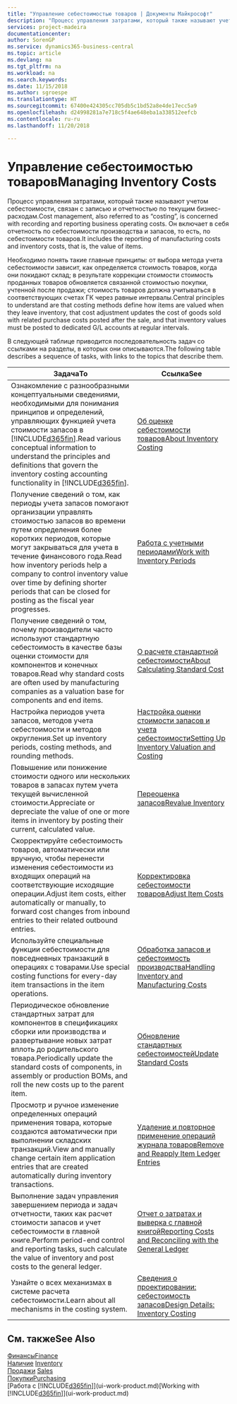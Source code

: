 ```yaml
---
title: "Управление себестоимостью товаров | Документы Майкрософт"
description: "Процесс управления затратами, который также называют учетом себестоимости, связан с записью и отчетностью по текущим бизнес-расходам. Он включает в себя отчетность по себестоимости производства и запасов, то есть, по себестоимости товаров."
services: project-madeira
documentationcenter: 
author: SorenGP
ms.service: dynamics365-business-central
ms.topic: article
ms.devlang: na
ms.tgt_pltfrm: na
ms.workload: na
ms.search.keywords: 
ms.date: 11/15/2018
ms.author: sgroespe
ms.translationtype: HT
ms.sourcegitcommit: 67400e424305cc705db5c1bd52a8e4de17ecc5a9
ms.openlocfilehash: d24998281a7e718c5f4ae648eba1a338512eefcb
ms.contentlocale: ru-ru
ms.lasthandoff: 11/20/2018

---
```

# <a name="managing-inventory-costs"></a><span data-ttu-id="39f23-104">Управление себестоимостью товаров</span><span class="sxs-lookup"><span data-stu-id="39f23-104">Managing Inventory Costs</span></span>
<span data-ttu-id="39f23-105">Процесс управления затратами, который также называют учетом себестоимости, связан с записью и отчетностью по текущим бизнес-расходам.</span><span class="sxs-lookup"><span data-stu-id="39f23-105">Cost management, also referred to as “costing”, is concerned with recording and reporting business operating costs.</span></span> <span data-ttu-id="39f23-106">Он включает в себя отчетность по себестоимости производства и запасов, то есть, по себестоимости товаров.</span><span class="sxs-lookup"><span data-stu-id="39f23-106">It includes the reporting of manufacturing costs and inventory costs, that is, the value of items.</span></span>   

<span data-ttu-id="39f23-107">Необходимо понять такие главные принципы: от выбора метода учета себестоимости зависит, как определяется стоимость товаров, когда они покидают склад; в результате коррекции стоимости стоимость проданных товаров обновляется связанной стоимостью покупки, учтенной после продажи; стоимость товаров должна учитываться в соответствующих счетах ГК через равные интервалы.</span><span class="sxs-lookup"><span data-stu-id="39f23-107">Central principles to understand are that costing methods define how items are valued when they leave inventory, that cost adjustment updates the cost of goods sold with related purchase costs posted after the sale, and that inventory values must be posted to dedicated G/L accounts at regular intervals.</span></span>

<span data-ttu-id="39f23-108">В следующей таблице приводится последовательность задач со ссылками на разделы, в которых они описываются.</span><span class="sxs-lookup"><span data-stu-id="39f23-108">The following table describes a sequence of tasks, with links to the topics that describe them.</span></span>

|<span data-ttu-id="39f23-109">**Задача**</span><span class="sxs-lookup"><span data-stu-id="39f23-109">**To**</span></span>|<span data-ttu-id="39f23-110">**Ссылка**</span><span class="sxs-lookup"><span data-stu-id="39f23-110">**See**</span></span>|  
|------------|-------------|  
|<span data-ttu-id="39f23-111">Ознакомление с разнообразными концептуальными сведениями, необходимыми для понимания принципов и определений, управляющих функцией учета стоимости запасов в [!INCLUDE[d365fin](includes/d365fin_md.md)].</span><span class="sxs-lookup"><span data-stu-id="39f23-111">Read various conceptual information to understand the principles and definitions that govern the inventory costing accounting functionality in [!INCLUDE[d365fin](includes/d365fin_md.md)].</span></span>|[<span data-ttu-id="39f23-112">Об оценке себестоимости товаров</span><span class="sxs-lookup"><span data-stu-id="39f23-112">About Inventory Costing</span></span>](finance-learn-about-costing.md)|  
|<span data-ttu-id="39f23-113">Получение сведений о том, как периоды учета запасов помогают организации управлять стоимостью запасов во времени путем определения более коротких периодов, которые могут закрываться для учета в течение финансового года.</span><span class="sxs-lookup"><span data-stu-id="39f23-113">Read how inventory periods help a company to control inventory value over time by defining shorter periods that can be closed for posting as the fiscal year progresses.</span></span>|[<span data-ttu-id="39f23-114">Работа с учетными периодами</span><span class="sxs-lookup"><span data-stu-id="39f23-114">Work with Inventory Periods</span></span>](finance-how-to-work-with-inventory-periods.md)|
|<span data-ttu-id="39f23-115">Получение сведений о том, почему производители часто используют стандартную себестоимость в качестве базы оценки стоимости для компонентов и конечных товаров.</span><span class="sxs-lookup"><span data-stu-id="39f23-115">Read why standard costs are often used by manufacturing companies as a valuation base for components and end items.</span></span>|[<span data-ttu-id="39f23-116">О расчете стандартной себестоимости</span><span class="sxs-lookup"><span data-stu-id="39f23-116">About Calculating Standard Cost</span></span>](finance-about-calculating-standard-cost.md)|
|<span data-ttu-id="39f23-117">Настройка периодов учета запасов, методов учета себестоимости и методов округления.</span><span class="sxs-lookup"><span data-stu-id="39f23-117">Set up inventory periods, costing methods, and rounding methods.</span></span>|[<span data-ttu-id="39f23-118">Настройка оценки стоимости запасов и учета себестоимости</span><span class="sxs-lookup"><span data-stu-id="39f23-118">Setting Up Inventory Valuation and Costing</span></span>](finance-set-up-inventory-valuation-and-costing.md)|
|<span data-ttu-id="39f23-119">Повышение или понижение стоимости одного или нескольких товаров в запасах путем учета текущей вычисленной стоимости.</span><span class="sxs-lookup"><span data-stu-id="39f23-119">Appreciate or depreciate the value of one or more items in inventory by posting their current, calculated value.</span></span>|[<span data-ttu-id="39f23-120">Переоценка запасов</span><span class="sxs-lookup"><span data-stu-id="39f23-120">Revalue Inventory</span></span>](inventory-how-revalue-inventory.md)|
|<span data-ttu-id="39f23-121">Скорректируйте себестоимость товаров, автоматически или вручную, чтобы перенести изменения себестоимости из входящих операций на соответствующие исходящие операции.</span><span class="sxs-lookup"><span data-stu-id="39f23-121">Adjust item costs, either automatically or manually, to forward cost changes from inbound entries to their related outbound entries.</span></span>|[<span data-ttu-id="39f23-122">Корректировка себестоимости товаров</span><span class="sxs-lookup"><span data-stu-id="39f23-122">Adjust Item Costs</span></span>](inventory-how-adjust-item-costs.md)|
|<span data-ttu-id="39f23-123">Используйте специальные функции себестоимости для повседневных транзакций в операциях с товарами.</span><span class="sxs-lookup"><span data-stu-id="39f23-123">Use special costing functions for every-day item transactions in the item operations.</span></span>|[<span data-ttu-id="39f23-124">Обработка запасов и себестоимость производства</span><span class="sxs-lookup"><span data-stu-id="39f23-124">Handling Inventory and Manufacturing Costs</span></span>](finance-handle-inventory-and-manufacturing-costs.md)|  
|<span data-ttu-id="39f23-125">Периодическое обновление стандартных затрат для компонентов в спецификациях сборки или производства и развертывание новых затрат вплоть до родительского товара.</span><span class="sxs-lookup"><span data-stu-id="39f23-125">Periodically update the standard costs of components, in assembly or production BOMs, and roll the new costs up to the parent item.</span></span>|[<span data-ttu-id="39f23-126">Обновление стандартных себестоимостей</span><span class="sxs-lookup"><span data-stu-id="39f23-126">Update Standard Costs</span></span>](finance-how-to-update-standard-costs.md)|
|<span data-ttu-id="39f23-127">Просмотр и ручное изменение определенных операций применения товара, которые создаются автоматически при выполнении складских транзакций.</span><span class="sxs-lookup"><span data-stu-id="39f23-127">View and manually change certain item application entries that are created automatically during inventory transactions.</span></span>|[<span data-ttu-id="39f23-128">Удаление и повторное применение операций журнала товаров</span><span class="sxs-lookup"><span data-stu-id="39f23-128">Remove and Reapply Item Ledger Entries</span></span>](finance-how-to-remove-and-reapply-item-entries.md)|
|<span data-ttu-id="39f23-129">Выполнение задач управления завершением периода и задач отчетности, таких как расчет стоимости запасов и учет себестоимости в главной книге.</span><span class="sxs-lookup"><span data-stu-id="39f23-129">Perform period-end control and reporting tasks, such calculate the value of inventory and post costs to the general ledger.</span></span>|[<span data-ttu-id="39f23-130">Отчет о затратах и выверка с главной книгой</span><span class="sxs-lookup"><span data-stu-id="39f23-130">Reporting Costs and Reconciling with the General Ledger</span></span>](finance-report-costs-and-reconcile-with-the-general-ledger.md)|
|<span data-ttu-id="39f23-131">Узнайте о всех механизмах в системе расчета себестоимости.</span><span class="sxs-lookup"><span data-stu-id="39f23-131">Learn about all mechanisms in the costing system.</span></span>|[<span data-ttu-id="39f23-132">Сведения о проектировании: себестоимость запасов</span><span class="sxs-lookup"><span data-stu-id="39f23-132">Design Details: Inventory Costing</span></span>](design-details-inventory-costing.md)|  

## <a name="see-also"></a><span data-ttu-id="39f23-133">См. также</span><span class="sxs-lookup"><span data-stu-id="39f23-133">See Also</span></span>  
 [<span data-ttu-id="39f23-134">Финансы</span><span class="sxs-lookup"><span data-stu-id="39f23-134">Finance</span></span>](finance.md)  
 <span data-ttu-id="39f23-135">[Наличие](inventory-manage-inventory.md) </span><span class="sxs-lookup"><span data-stu-id="39f23-135">[Inventory](inventory-manage-inventory.md) </span></span>  
 <span data-ttu-id="39f23-136">[Продажи](sales-manage-sales.md) </span><span class="sxs-lookup"><span data-stu-id="39f23-136">[Sales](sales-manage-sales.md) </span></span>  
 [<span data-ttu-id="39f23-137">Покупки</span><span class="sxs-lookup"><span data-stu-id="39f23-137">Purchasing</span></span>](purchasing-manage-purchasing.md)  
 <span data-ttu-id="39f23-138">[Работа с [!INCLUDE[d365fin](includes/d365fin_md.md)]](ui-work-product.md)</span><span class="sxs-lookup"><span data-stu-id="39f23-138">[Working with [!INCLUDE[d365fin](includes/d365fin_md.md)]](ui-work-product.md)</span></span>

